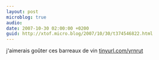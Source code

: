 ```yaml
---
layout: post
microblog: true
audio: 
date: 2007-10-30 02:00:00 +0200
guid: http://xtof.micro.blog/2007/10/30/t374546822.html
---
```

j'aimerais goûter ces barreaux de vin  [tinyurl.com/yrnrut](http://tinyurl.com/yrnrut)
